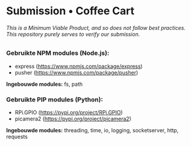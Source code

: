 # Submission • Coffee Cart
###### This is a Minimum Viable Product, and so does not follow best practices. This repository purely serves to verify our submission.

### Gebruikte NPM modules (Node.js):
- express (https://www.npmjs.com/package/express)
- pusher 
(https://www.npmjs.com/package/pusher)

**Ingebouwde modules:** fs, path

### Gebruikte PIP modules (Python):
- RPi.GPIO (https://pypi.org/project/RPi.GPIO)
- picamera2 (https://pypi.org/project/picamera2)

**Ingebouwde modules:** threading, time, io, logging, socketserver, http, requests